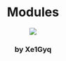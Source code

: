 <h1><center>Modules</center></h1>

<center><img src="http://www.ti.com/lsds/media/images/wireless_connectivity/50BillionThings.png"></center>

<h3><center>by Xe1Gyq</center></h3>


    

